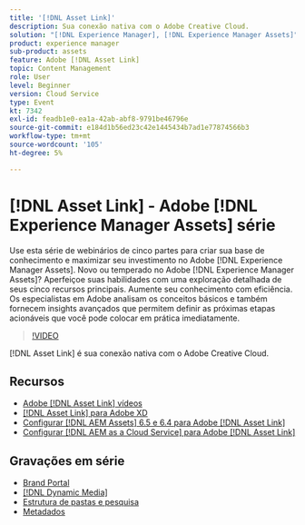 ```yaml
---
title: '[!DNL Asset Link]'
description: Sua conexão nativa com o Adobe Creative Cloud.
solution: "[!DNL Experience Manager], [!DNL Experience Manager Assets]"
product: experience manager
sub-product: assets
feature: Adobe [!DNL Asset Link]
topic: Content Management
role: User
level: Beginner
version: Cloud Service
type: Event
kt: 7342
exl-id: feadb1e0-ea1a-42ab-abf8-9791be46796e
source-git-commit: e184d1b56ed23c42e1445434b7ad1e77874566b3
workflow-type: tm+mt
source-wordcount: '105'
ht-degree: 5%

---
```


# [!DNL Asset Link] - Adobe [!DNL Experience Manager Assets] série

Use esta série de webinários de cinco partes para criar sua base de conhecimento e maximizar seu investimento no Adobe [!DNL Experience Manager Assets]. Novo ou temperado no Adobe [!DNL Experience Manager Assets]? Aperfeiçoe suas habilidades com uma exploração detalhada de seus cinco recursos principais. Aumente seu conhecimento com eficiência. Os especialistas em Adobe analisam os conceitos básicos e também fornecem insights avançados que permitem definir as próximas etapas acionáveis que você pode colocar em prática imediatamente.

>[!VIDEO](https://video.tv.adobe.com/v/332127/?quality=12&learn=on&hidetitle=true)

[!DNL Asset Link] é sua conexão nativa com o Adobe Creative Cloud.

## Recursos

* [Adobe [!DNL Asset Link] vídeos](https://experienceleague.adobe.com/en/docs/experience-manager-learn/assets/adobe-asset-link/launch-adobe-asset-link)
* [[!DNL Asset Link] para Adobe XD](https://helpx.adobe.com/br/enterprise/using/adobe-asset-link-for-xd.html)
* [Configurar [!DNL AEM Assets] 6.5 e 6.4 para Adobe [!DNL Asset Link]](https://helpx.adobe.com/enterprise/using/configure-aem-assets-6-for-asset-link.html)
* [Configurar [!DNL AEM as a Cloud Service] para Adobe [!DNL Asset Link]](https://helpx.adobe.com/br/enterprise/using/configure-aem-assets-for-asset-link.html)

## Gravações em série

* [Brand Portal](brand-portal.md)
* [[!DNL Dynamic Media]](dynamic-media.md)
* [Estrutura de pastas e pesquisa](folder-structure-search.md)
* [Metadados](metadata.md)
